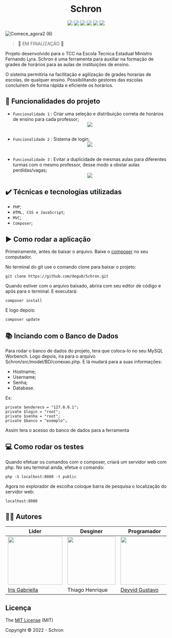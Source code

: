 <h1 align = "center">Schron</h1>
<p align = "center">
<img src="http://img.shields.io/static/v1?label=License&message=MIT&color=green&style=for-the-badge"/>
<img src="https://img.shields.io/badge/PHP-777BB4?style=for-the-badge&logo=php&logoColor=white">
<img src="https://img.shields.io/badge/MySQL-005C84?style=for-the-badge&logo=mysql&logoColor=white">
<img src="https://img.shields.io/badge/HTML5-E34F26?style=for-the-badge&logo=html5&logoColor=white">
<img src="https://img.shields.io/badge/CSS3-1572B6?style=for-the-badge&logo=css3&logoColor=white">
<img src="http://img.shields.io/static/v1?label=STATUS&message=CONCLUIDO&color=GREEN&style=for-the-badge"/>
</p>
  
![Comece_agora2 (6)](https://user-images.githubusercontent.com/87346972/217118662-a5600b20-9ece-4b3a-9c21-a5603c5c294b.png)

> 🛑 EM FINALIZAÇÃO 🛑

Projeto desenvolvido para o TCC na Escola Tecnica Estadual Ministro Fernando Lyra. Schron é uma ferramenta para auxiliar na formação de grades de horários para as aulas de instituições de ensino. 

O sistema permitiria na facilitação e agilização de grades horarias de escolas, de qualquer ensino. Possibilitando gestores das escolas concluírem de forma rápida e eficiente os horários.

## 🔨 Funcionalidades do projeto

* `Funcionalidade 1` : Criar uma seleção e distribuição correta de horários de ensino para cada professor;
  <div align = "center" width="500" height="300">
  <img src="https://user-images.githubusercontent.com/87346972/217944603-503158f2-45a7-45c6-9279-21bcea9b5017.gif" >
  </div>
##
* `Funcionalidade 2` : Sistema de login;
  <div align = "center" width="500" height="300">
  <img src="https://user-images.githubusercontent.com/87346972/217945986-70f8e9e0-eb8c-42f1-8bb5-d5ad50ae9ccb.gif" >
  </div>
##
* `Funcionalidade 3` : Evitar a duplicidade de mesmas aulas para diferentes turmas com o mesmo professor, desse modo a obstar aulas perdidas/vagas;
  <div align = "center" width="500" height="30">
  <img src="https://user-images.githubusercontent.com/87346972/217946760-db13e78e-8d0b-40fb-a5d1-5c9146fb4a62.gif" >
  </div>
  
 ## ✔️ Técnicas e tecnologias utilizadas
 
 * `PHP`;
 * `HTML, CSS e JavaScript`;
 * `MVC`;
 * `Composer`;

## ▶️ Como rodar a aplicação

Primeiramente, antes de baixar o arquivo. Baixe o [composer](https://www.hostinger.com.br/tutoriais/como-instalar-e-usar-o-composer) no seu computador.

No terminal do git use o comando clone para baixar o projeto: 

```
git clone https://github.com/degu0/Schron.git
```

Quando estiver com o arquivo baixado, abrira com seu editor de código e após para o terminal. E executará: 

```
composer install
```

E logo depois:

```
composer update
```

## 📚 Inciando com o Banco de Dados

Para rodar o banco de dados do projeto, tera que coloca-lo no seu MySQL Worbench. Logo depois, ira para o arquivo Schron/src/model/BD/conexao.php.
E lá mudará para a suas informações: 
* Hostname;
* Username;
* Senha;
* Database.

Ex:
```
private $endereco = "127.0.0.1";
private $login = "root";
private $senha = "root";
private $banco = "exemplo";
```

Assim tera o acesso do banco de dados para a ferramenta

## 💻 Como rodar os testes

Quando efetuar os comandos com o composer, criará um servidor web com php. No seu terminal ainda, efetue o comando:

```
php -S localhost:8080 -t public
```

Agora no explorador de escolha coloque barra de pesquisa o localização do servidor web:

```
localhost:8080
```

## 🧑‍💻 Autores


| Lider  | Desginer | Programador |
| ------------- | ------------- | ------------- |
| <img src='https://user-images.githubusercontent.com/87346972/217927503-2ed8cc7f-accb-4e85-9f64-9feb28dd1d3d.jpeg' width="170" height="150" >  | <img src='https://user-images.githubusercontent.com/87346972/217927619-6059ba3c-d493-456e-a3a6-95760116d289.jpg' width="150" height="150">  | <img src='https://user-images.githubusercontent.com/87346972/217927708-f2a659a3-d43e-417a-a549-c30942a122d6.jpeg' width="150" height="150">  |
| [Iris Gabriella](https://www.linkedin.com/in/iris-gabriella-alencar-de-lima-a72422213/)  | Thiago Henrique  | [Deyvid Gustavo](https://www.linkedin.com/in/deyvid-gustavo-0642a2235/)  |

## Licença

The [MIT License]() (MIT)

Copyright :copyright: 2022 - Schron
